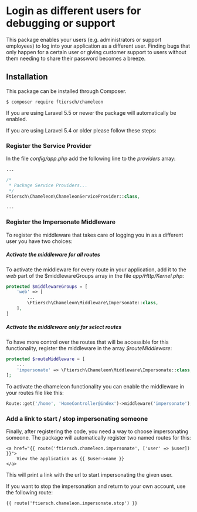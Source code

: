# Login as different users for debugging or support

This package enables your users (e.g. administrators or support employees) 
to log into your application as a different user. Finding bugs that only happen 
for a certain user or giving customer support to users without them needing to
share their password becomes a breeze.

## Installation
This package can be installed through Composer.

```
$ composer require ftiersch/chameleon
``` 

If you are using Laravel 5.5 or newer the package will automatically be enabled.

If you are using Laravel 5.4 or older please follow these steps:


### Register the Service Provider
In the file *config/app.php* add the following line to the *providers* array:

```php
...

/*
 * Package Service Providers...
 */
Ftiersch\Chameleon\ChameleonServiceProvider::class,    

...
```


### Register the Impersonate Middleware
To register the middleware that takes care of logging you in as a different user 
you have two choices:


##### Activate the middleware for all routes
To activate the middleware for every route in your application, add it to the 
*web* part of the $middlewareGroups array in the file *app/Http/Kernel.php*:

```php
protected $middlewareGroups = [
    'web' => [
        ...
        \Ftiersch\Chameleon\Middleware\Impersonate::class,
    ],
]
```


##### Activate the middleware only for select routes
To have more control over the routes that will be accessible for this functionality,
register the middleware in the array *$routeMiddleware*:

```php
protected $routeMiddleware = [
    ...
    'impersonate' => \Ftiersch\Chameleon\Middleware\Impersonate::class,
];
```

To activate the chameleon functionality you can enable the middleware in your routes file
like this:

```php
Route::get('/home', 'HomeController@index')->middleware('impersonate');
```


### Add a link to start / stop impersonating someone
Finally, after registering the code, you need a way to choose impersonating someone.
The package will automatically register two named routes for this:

```blade
<a href="{{ route('ftiersch.chameleon.impersonate', ['user' => $user]) }}">
    View the application as {{ $user->name }}
</a>
```

This will print a link with the url to start impersonating the given user. 

If you want to stop the impersonation and return to your own account, use the following route:

```blade
{{ route('ftiersch.chameleon.impersonate.stop') }}
```